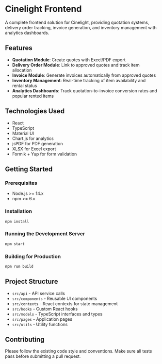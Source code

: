 # Cinelight Frontend

A complete frontend solution for Cinelight, providing quotation systems, delivery order tracking, invoice generation, and inventory management with analytics dashboards.

## Features

- **Quotation Module**: Create quotes with Excel/PDF export
- **Delivery Order Module**: Link to approved quotes and track item allocation
- **Invoice Module**: Generate invoices automatically from approved quotes
- **Inventory Management**: Real-time tracking of item availability and rental status
- **Analytics Dashboards**: Track quotation-to-invoice conversion rates and popular rented items

## Technologies Used

- React
- TypeScript
- Material UI
- Chart.js for analytics
- jsPDF for PDF generation
- XLSX for Excel export
- Formik + Yup for form validation

## Getting Started

### Prerequisites

- Node.js >= 14.x
- npm >= 6.x

### Installation

```bash
npm install
```

### Running the Development Server

```bash
npm start
```

### Building for Production

```bash
npm run build
```

## Project Structure

- `src/api` - API service calls
- `src/components` - Reusable UI components
- `src/contexts` - React contexts for state management
- `src/hooks` - Custom React hooks
- `src/models` - TypeScript interfaces and types
- `src/pages` - Application pages
- `src/utils` - Utility functions

## Contributing

Please follow the existing code style and conventions. Make sure all tests pass before submitting a pull request.